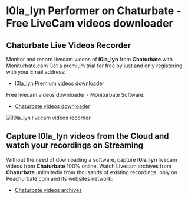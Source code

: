 # l0la_lyn Performer on Chaturbate - Free LiveCam videos downloader

## Chaturbate Live Videos Recorder

Monitor and record livecam videos of **l0la_lyn** from **Chaturbate** with Moniturbate.com
Get a premium trial for free by just and only registering with your Email address:
* [l0la_lyn Premium videos downloader](https://moniturbate.com/request-demo-licence-key.html)

Free livecam videos downloader - Moniturbate Software:
* [Chaturbate videos downloader](https://moniturbate.com/moniturbate-download-software.html)

![l0la_lyn livecam videos recorder](https://peachurnet.com/templates/moniturbate-software.png)


## Capture l0la_lyn videos from the Cloud and watch your recordings on Streaming

Without the need of downloading a software, capture **l0la_lyn** livecam videos from **Chaturbate** 100% online.
Watch Livecam archives from **Chaturbate** unlimitedly from thousands of existing recordings, only on Peachurbate.com and its websites network:
* [Chaturbate videos archives](https://peachurnet.com/)